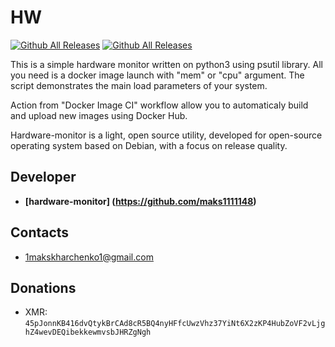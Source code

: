 # HW

[![Github All Releases](https://img.shields.io/github/downloads/maks1111148/Simple-REP/total.svg)]()
[![Github All Releases](https://img.shields.io/github/downloads/xmrig/xmrig/total.svg)](https://github.com/xmrig/xmrig/releases)

This is a simple hardware monitor written on python3 using psutil library. All you need is a docker image launch with "mem" or "cpu" argument. The script demonstrates the main load parameters of your system.

Action from "Docker Image CI" workflow allow you to automaticaly build and upload new images using Docker Hub.

Hardware-monitor is a light, open source utility, developed for open-source operating system based on Debian, with a focus on release quality.


## Developer
* **[hardware-monitor] (https://github.com/maks1111148)**

## Contacts
* 1makskharchenko1@gmail.com

## Donations
* XMR: `45pJonnKB416dvQtykBrCAd8cR5BQ4nyHFfcUwzVhz37YiNt6X2zKP4HubZoVF2vLjghZ4wevDEQibekkewmvsbJHRZgNgh`
